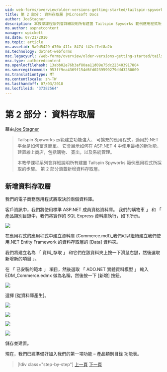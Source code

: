 ```yaml
---
uid: web-forms/overview/older-versions-getting-started/tailspin-spyworks/tailspin-spyworks-part-2
title: 第 2 部分： 資料存取層 |Microsoft Docs
author: JoeStagner
description: 本教學課程系列會詳細說明所有建置 Tailspin Spyworks 範例應用程式所採取的步驟。 第 2 部分涵蓋新增資料存取層。
ms.author: aspnetcontent
manager: wpickett
ms.date: 07/21/2010
ms.topic: article
ms.assetid: 5a9d5429-d70b-411c-8474-f42cf7ef8a2b
ms.technology: dotnet-webforms
msc.legacyurl: /web-forms/overview/older-versions-getting-started/tailspin-spyworks/tailspin-spyworks-part-2
msc.type: authoredcontent
ms.openlocfilehash: 13abb02e76b3af80aa11d09e75dc223403917804
ms.sourcegitcommit: 953ff9ea4369f154d6fd0239599279ddd3280009
ms.translationtype: MT
ms.contentlocale: zh-TW
ms.lasthandoff: 07/03/2018
ms.locfileid: "37382564"
---
```

<a name="part-2-data-access-layer"></a>第 2 部分： 資料存取層
====================
藉由[Joe Stagner](https://github.com/JoeStagner)

> Tailspin Spyworks 示範建立功能強大、 可擴充的應用程式，適用於.NET 平台是如何富含簡單。 它會展示如何在 ASP.NET 4 中使用最棒的新功能，建置線上商店，包括購物、 簽出，以及系統管理。
> 
> 本教學課程系列會詳細說明所有建置 Tailspin Spyworks 範例應用程式所採取的步驟。 第 2 部分涵蓋新增資料存取層。


## <a id="_Toc260221668"></a>  新增資料存取層

我們的電子商務應用程式將取決於兩個資料庫。

客戶資訊中，我們將使用標準 ASP.NET 成員資格資料庫。 我們的購物車 」 和 「 產品類別目錄中，我們將實作的 SQL Express 資料庫執行，如下所示。

![](tailspin-spyworks-part-2/_static/image1.jpg)

在應用程式的應用程式中建立資料庫 (Commerce.mdf)\_我們可以繼續建立我們使用.NET Entity Framework 的資料存取層的 [Data] 資料夾。

我們將建立名為 「 資料\_存取 」 和它們在該資料夾上按一下滑鼠右鍵，然後選取 新增新的項目 」。

在 「 已安裝的範本 」 項目，然後選取 「 ADO.NET 實體資料模型 」 輸入 EDM\_Commerce.edmx 做為名稱，然後按一下 [新增] 按鈕。

![](tailspin-spyworks-part-2/_static/image2.jpg)

選擇 [從資料庫產生]。

![](tailspin-spyworks-part-2/_static/image1.png)

![](tailspin-spyworks-part-2/_static/image2.png)

![](tailspin-spyworks-part-2/_static/image3.png)

![](tailspin-spyworks-part-2/_static/image3.jpg)

儲存並建置。

現在，我們已經準備好加入我們的第一項功能 – 產品類別目錄 功能表。

> [!div class="step-by-step"]
> [上一頁](tailspin-spyworks-part-1.md)
> [下一頁](tailspin-spyworks-part-3.md)
